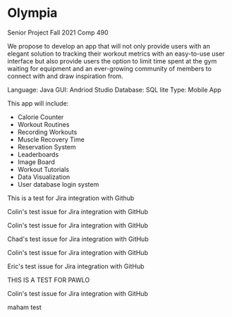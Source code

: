 # Olympia
Senior Project Fall 2021 Comp 490


We propose to develop an app that will not only provide users with an elegant solution to tracking their workout metrics with an easy-to-use user interface but also provide users the option to limit time spent at the gym waiting for equipment and an ever-growing community of members to connect with and draw inspiration from.

Language: Java
GUI: Andriod Studio
Database: SQL lite
Type: Mobile App

This app will include:
  * Calorie Counter
  * Workout Routines
  * Recording Workouts
  * Muscle Recovery Time
  * Reservation System
  * Leaderboards
  * Image Board
  * Workout Tutorials
  * Data Visualization
  * User database login system

This is a test for Jira integration with Github



Colin's test issue for Jira integration with GitHub 


Colin's test issue for Jira integration with GitHub


Chad's test issue for Jira integration with GitHub




Colin's test issue for Jira integration with GitHub 



Eric's test issue for Jira integration with GitHub 


THIS IS A TEST FOR PAWLO 




Colin's test issue for Jira integration with GitHub 

maham test
